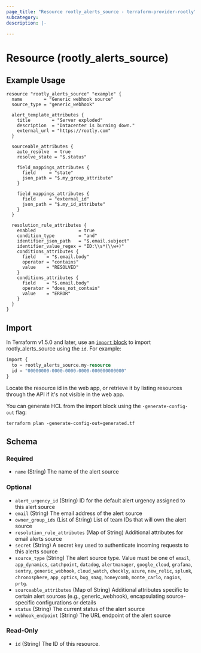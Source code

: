 ```yaml
---
page_title: "Resource rootly_alerts_source - terraform-provider-rootly"
subcategory:
description: |-
    
---
```


# Resource (rootly_alerts_source)



## Example Usage

```shell
resource "rootly_alerts_source" "example" {
  name        = "Generic webhook source"
  source_type = "generic_webhook"

  alert_template_attributes {
    title        = "Server exploded"
    description  = "Datacenter is burning down."
    external_url = "https://rootly.com"
  }

  sourceable_attributes {
    auto_resolve  = true
    resolve_state = "$.status"

    field_mappings_attributes {
      field     = "state"
      json_path = "$.my_group_attribute"
    }

    field_mappings_attributes {
      field     = "external_id"
      json_path = "$.my_id_attribute"
    }
  }

  resolution_rule_attributes {
    enabled                = true
    condition_type         = "and"
    identifier_json_path   = "$.email.subject"
    identifier_value_regex = "ID:\\s*(\\w+)"
    conditions_attributes {
      field    = "$.email.body"
      operator = "contains"
      value    = "RESOLVED"
    }
    conditions_attributes {
      field    = "$.email.body"
      operator = "does_not_contain"
      value    = "ERROR"
    }
  }
}
```

## Import

In Terraform v1.5.0 and later, use an [`import` block](https://developer.hashicorp.com/terraform/language/import) to import rootly_alerts_source using the `id`. For example:

```terraform
import {
  to = rootly_alerts_source.my-resource
  id = "00000000-0000-0000-0000-000000000000"
}
```

Locate the resource id in the web app, or retrieve it by listing resources through the API if it's not visible in the web app.

You can generate HCL from the import block using the `-generate-config-out` flag:

```console
terraform plan -generate-config-out=generated.tf
```

<!-- schema generated by tfplugindocs -->
## Schema

### Required

- `name` (String) The name of the alert source

### Optional

- `alert_urgency_id` (String) ID for the default alert urgency assigned to this alert source
- `email` (String) The email address of the alert source
- `owner_group_ids` (List of String) List of team IDs that will own the alert source
- `resolution_rule_attributes` (Map of String) Additional attributes for email alerts source
- `secret` (String) A secret key used to authenticate incoming requests to this alerts source
- `source_type` (String) The alert source type. Value must be one of `email`, `app_dynamics`, `catchpoint`, `datadog`, `alertmanager`, `google_cloud`, `grafana`, `sentry`, `generic_webhook`, `cloud_watch`, `checkly`, `azure`, `new_relic`, `splunk`, `chronosphere`, `app_optics`, `bug_snag`, `honeycomb`, `monte_carlo`, `nagios`, `prtg`.
- `sourceable_attributes` (Map of String) Additional attributes specific to certain alert sources (e.g., generic_webhook), encapsulating source-specific configurations or details
- `status` (String) The current status of the alert source
- `webhook_endpoint` (String) The URL endpoint of the alert source

### Read-Only

- `id` (String) The ID of this resource.
